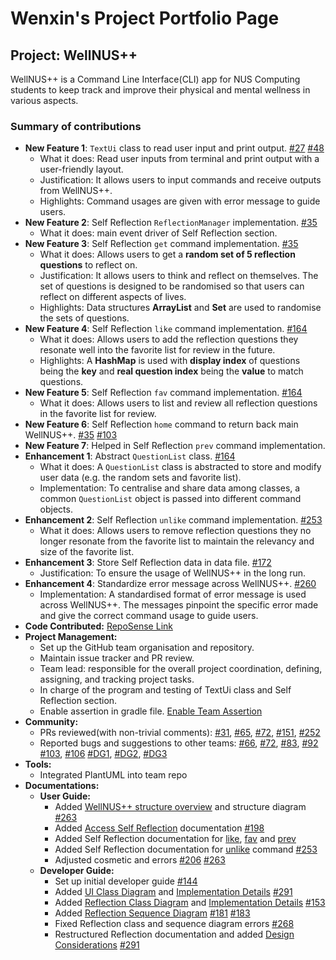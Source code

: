 # Wenxin's Project Portfolio Page

## Project: WellNUS++
WellNUS++ is a Command Line Interface(CLI) app for NUS Computing students to keep track and improve their physical and
mental wellness in various aspects.

### Summary of contributions
- **New Feature 1**: `TextUi` class to read user input and print output. 
[#27](https://github.com/AY2223S2-CS2113-T12-4/tp/pull/27) [#48](https://github.com/AY2223S2-CS2113-T12-4/tp/pull/48)
  - What it does: Read user inputs from terminal and print output with a user-friendly layout.
  - Justification: It allows users to input commands and receive outputs from WellNUS++.
  - Highlights: Command usages are given with error message to guide users.
- **New Feature 2**: Self Reflection `ReflectionManager` implementation. [#35](https://github.com/AY2223S2-CS2113-T12-4/tp/pull/35)
  - What it does: main event driver of Self Reflection section.
- **New Feature 3**: Self Reflection `get` command implementation. [#35](https://github.com/AY2223S2-CS2113-T12-4/tp/pull/35)
  - What it does: Allows users to get a **random set of 5 reflection questions** to reflect on.
  - Justification: It allows users to think and reflect on themselves. The set of questions is designed to be randomised 
  so that users can reflect on different aspects
  of lives.
  - Highlights: Data structures **ArrayList** and **Set** are used to randomise the sets of questions. 
- **New Feature 4**: Self Reflection `like` command implementation. [#164](https://github.com/AY2223S2-CS2113-T12-4/tp/pull/164)
  - What it does: Allows users to add the reflection questions they resonate well into the favorite list for review in the future.
  - Highlights: A **HashMap** is used with **display index** of questions being the **key** and **real question index** 
  being the **value** to match questions. 
- **New Feature 5**: Self Reflection `fav` command implementation. [#164](https://github.com/AY2223S2-CS2113-T12-4/tp/pull/164)
  - What it does: Allows users to list and review all reflection questions in the favorite list for review.
- **New Feature 6**: Self Reflection `home` command to return back main WellNUS++. 
[#35](https://github.com/AY2223S2-CS2113-T12-4/tp/pull/35) [#103](https://github.com/AY2223S2-CS2113-T12-4/tp/pull/103)
- **New Feature 7**: Helped in Self Reflection `prev` command implementation.
- **Enhancement 1**: Abstract `QuestionList` class. [#164](https://github.com/AY2223S2-CS2113-T12-4/tp/pull/164)
  - What it does: A `QuestionList` class is abstracted to store and modify user data (e.g. the random sets and favorite list).
  - Implementation: To centralise and share data among classes, a common `QuestionList` object is passed into different command objects.
- **Enhancement 2**: Self Reflection `unlike` command implementation. [#253](https://github.com/AY2223S2-CS2113-T12-4/tp/pull/253)
  - What it does: Allows users to remove reflection questions they no longer resonate from the favorite list to maintain the relevancy 
  and size of the favorite list. 
- **Enhancement 3**: Store Self Reflection data in data file. [#172](https://github.com/AY2223S2-CS2113-T12-4/tp/pull/172)
  - Justification: To ensure the usage of WellNUS++ in the long run.
- **Enhancement 4**: Standardize error message across WellNUS++. [#260](https://github.com/AY2223S2-CS2113-T12-4/tp/pull/260)
  - Implementation: A standardised format of error message is used across WellNUS++. The messages pinpoint the specific 
error made and give the correct command usage to guide users.
- **Code Contributed:** [RepoSense Link](https://nus-cs2113-ay2223s2.github.io/tp-dashboard/?search=wenxin-c&breakdown=true)
- **Project Management:**
  - Set up the GitHub team organisation and repository.
  - Maintain issue tracker and PR review.
  - Team lead: responsible for the overall project coordination, defining, assigning, and tracking project tasks.
  - In charge of the program and testing of TextUi class and Self Reflection section.
  - Enable assertion in gradle file. [Enable Team Assertion](https://github.com/AY2223S2-CS2113-T12-4/tp/issues/141)
- **Community:**
  - PRs reviewed(with non-trivial comments):
[#31](https://github.com/AY2223S2-CS2113-T12-4/tp/pull/31),
[#65](https://github.com/AY2223S2-CS2113-T12-4/tp/pull/65),
[#72](https://github.com/AY2223S2-CS2113-T12-4/tp/pull/72),
[#151](https://github.com/AY2223S2-CS2113-T12-4/tp/pull/151),
[#252](https://github.com/AY2223S2-CS2113-T12-4/tp/pull/252)
  - Reported bugs and suggestions to other teams:
[#66](https://github.com/AY2223S2-CS2113-T15-4/tp/issues/66), [#72](https://github.com/AY2223S2-CS2113-T15-4/tp/issues/72),
[#83](https://github.com/AY2223S2-CS2113-T15-4/tp/issues/83), [#92](https://github.com/AY2223S2-CS2113-T15-4/tp/issues/92)
[#103](https://github.com/AY2223S2-CS2113-T15-4/tp/issues/103), [#106](https://github.com/AY2223S2-CS2113-T15-4/tp/issues/106)
[#DG1](https://github.com/nus-cs2113-AY2223S2/tp/pull/15/files#diff-1a95edf069a4136e9cb71bee758b0dc86996f6051f0d438ec2c424557de7160b),
[#DG2](https://github.com/nus-cs2113-AY2223S2/tp/pull/3/files/6539d4f8311a3ce7587eae50de850c64e742f2a3#diff-1a95edf069a4136e9cb71bee758b0dc86996f6051f0d438ec2c424557de7160b),
[#DG3](https://github.com/nus-cs2113-AY2223S2/tp/pull/5/files/e3180a6667d0623ba95e1212667ebf9afc4ecbc1#diff-1a95edf069a4136e9cb71bee758b0dc86996f6051f0d438ec2c424557de7160b)
- **Tools:**
  - Integrated PlantUML into team repo
- **Documentations:**
  - **User Guide:**
    - Added [WellNUS++ structure overview](https://ay2223s2-cs2113-t12-4.github.io/tp/UserGuide.html#overview-of-wellnus) 
    and structure diagram [#263](https://github.com/AY2223S2-CS2113-T12-4/tp/pull/263/)<br>
    - Added [Access Self Reflection](https://ay2223s2-cs2113-t12-4.github.io/tp/UserGuide.html#reflect---accessing-self-reflection-feature)
      documentation [#198](https://github.com/AY2223S2-CS2113-T12-4/tp/pull/198/)
    - Added Self Reflection documentation for [like](https://ay2223s2-cs2113-t12-4.github.io/tp/UserGuide.html#like---add-reflection-question-into-favorite-list),
      [fav](https://ay2223s2-cs2113-t12-4.github.io/tp/UserGuide.html#fav---view-favorite-list) and
      [prev](https://ay2223s2-cs2113-t12-4.github.io/tp/UserGuide.html#prev---get-the-previous-set-of-reflection-questions-generated)
    - Added Self Reflection documentation for [unlike](https://ay2223s2-cs2113-t12-4.github.io/tp/UserGuide.html#unlike---remove-questions-from-favorite-list) 
    command [#253](https://github.com/AY2223S2-CS2113-T12-4/tp/pull/253)
    - Adjusted cosmetic and errors [#206](https://github.com/AY2223S2-CS2113-T12-4/tp/pull/206) [#263](https://github.com/AY2223S2-CS2113-T12-4/tp/pull/263)
  - **Developer Guide:** 
    - Set up initial developer guide [#144](https://github.com/AY2223S2-CS2113-T12-4/tp/pull/144)
    - Added [UI Class Diagram](https://ay2223s2-cs2113-t12-4.github.io/tp/diagrams/UiComponent.png) 
    and [Implementation Details](https://ay2223s2-cs2113-t12-4.github.io/tp/DeveloperGuide.html#ui-implementation) 
    [#291](https://github.com/AY2223S2-CS2113-T12-4/tp/pull/291)
    - Added [Reflection Class Diagram](https://ay2223s2-cs2113-t12-4.github.io/tp/diagrams/ReflectionClassDiagram.png) 
    and [Implementation Details](https://ay2223s2-cs2113-t12-4.github.io/tp/DeveloperGuide.html#self-reflection-implementation) 
    [#153](https://github.com/AY2223S2-CS2113-T12-4/tp/pull/153) 
    - Added [Reflection Sequence Diagram](https://ay2223s2-cs2113-t12-4.github.io/tp/diagrams/ReflectionSequenceDiagram.png) 
    [#181](https://github.com/AY2223S2-CS2113-T12-4/tp/pull/181)
    [#183](https://github.com/AY2223S2-CS2113-T12-4/tp/pull/183)
    - Fixed Reflection class and sequence diagram errors [#268](https://github.com/AY2223S2-CS2113-T12-4/tp/pull/268/)
    - Restructured Reflection documentation and 
    added [Design Considerations](https://ay2223s2-cs2113-t12-4.github.io/tp/DeveloperGuide.html#design-considerations) 
    [#291](https://github.com/AY2223S2-CS2113-T12-4/tp/pull/291)<br>
    